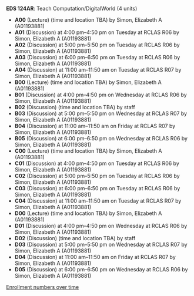 **EDS 124AR**: Teach Computation/DigitalWorld (4 units)

- **A00** (Lecture) (time and location TBA) by Simon, Elizabeth A (A01193881)
- **A01** (Discussion) at 4:00 pm–4:50 pm on Tuesday at RCLAS R06 by Simon, Elizabeth A (A01193881)
- **A02** (Discussion) at 5:00 pm–5:50 pm on Tuesday at RCLAS R06 by Simon, Elizabeth A (A01193881)
- **A03** (Discussion) at 6:00 pm–6:50 pm on Tuesday at RCLAS R06 by Simon, Elizabeth A (A01193881)
- **A04** (Discussion) at 11:00 am–11:50 am on Tuesday at RCLAS R07 by Simon, Elizabeth A (A01193881)
- **B00** (Lecture) (time and location TBA) by Simon, Elizabeth A (A01193881)
- **B01** (Discussion) at 4:00 pm–4:50 pm on Wednesday at RCLAS R06 by Simon, Elizabeth A (A01193881)
- **B02** (Discussion) (time and location TBA) by staff
- **B03** (Discussion) at 5:00 pm–5:50 pm on Wednesday at RCLAS R07 by Simon, Elizabeth A (A01193881)
- **B04** (Discussion) at 11:00 am–11:50 am on Friday at RCLAS R07 by Simon, Elizabeth A (A01193881)
- **B05** (Discussion) at 6:00 pm–6:50 pm on Wednesday at RCLAS R06 by Simon, Elizabeth A (A01193881)
- **C00** (Lecture) (time and location TBA) by Simon, Elizabeth A (A01193881)
- **C01** (Discussion) at 4:00 pm–4:50 pm on Tuesday at RCLAS R06 by Simon, Elizabeth A (A01193881)
- **C02** (Discussion) at 5:00 pm–5:50 pm on Tuesday at RCLAS R06 by Simon, Elizabeth A (A01193881)
- **C03** (Discussion) at 6:00 pm–6:50 pm on Tuesday at RCLAS R06 by Simon, Elizabeth A (A01193881)
- **C04** (Discussion) at 11:00 am–11:50 am on Tuesday at RCLAS R07 by Simon, Elizabeth A (A01193881)
- **D00** (Lecture) (time and location TBA) by Simon, Elizabeth A (A01193881)
- **D01** (Discussion) at 4:00 pm–4:50 pm on Wednesday at RCLAS R06 by Simon, Elizabeth A (A01193881)
- **D02** (Discussion) (time and location TBA) by staff
- **D03** (Discussion) at 5:00 pm–5:50 pm on Wednesday at RCLAS R07 by Simon, Elizabeth A (A01193881)
- **D04** (Discussion) at 11:00 am–11:50 am on Friday at RCLAS R07 by Simon, Elizabeth A (A01193881)
- **D05** (Discussion) at 6:00 pm–6:50 pm on Wednesday at RCLAS R06 by Simon, Elizabeth A (A01193881)

[Enrollment numbers over time](./EDS124AR.tsv)
